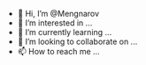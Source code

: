 - 👋 Hi, I’m @Mengnarov
- 👀 I’m interested in ...
- 🌱 I’m currently learning ...
- 💞️ I’m looking to collaborate on ...
- 📫 How to reach me ...

<!---
Mengnarov/Mengnarov is a ✨ special ✨ repository because its `README.md` (this file) appears on your GitHub profile.
You can click the Preview link to take a look at your changes.
--->
